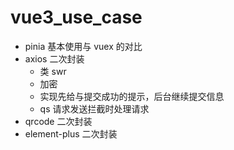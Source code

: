 <!--
 * @Author: hy
 * @Date: 2022-01-31 20:05:21
 * @LastEditors: hy
 * @Description:
 * @LastEditTime: 2022-02-07 14:58:16
 * @FilePath: /vue3UseCase/README.md
 * Copyright 2022 hy, All Rights Reserved.
 * 仅供学习使用~
-->

# vue3_use_case

- pinia 基本使用与 vuex 的对比
- axios 二次封装
  - 类 swr
  - 加密
  - 实现先给与提交成功的提示，后台继续提交信息
  - qs 请求发送拦截时处理请求
- qrcode 二次封装
- element-plus 二次封装
